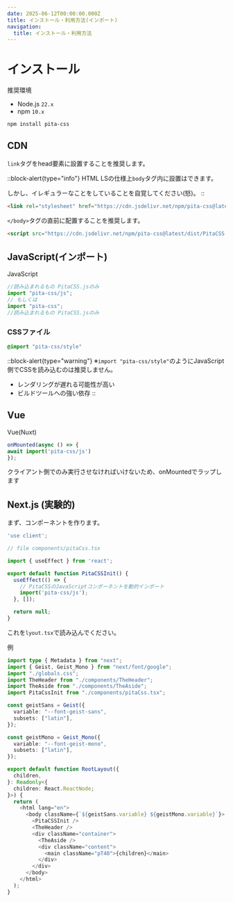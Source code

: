 ```yaml
---
date: 2025-06-12T00:00:00.000Z
title: インストール・利用方法(インポート)
navigation:
  title: インストール・利用方法
---
```


# インストール

推奨環境

- Node.js `22.x`
- npm `10.x`

```bash
npm install pita-css
```

## CDN

`link`タグをhead要素に設置することを推奨します。

::block-alert{type="info"}
HTML LSの仕様上`body`タグ内に設置はできます。

しかし、イレギュラーなことをしていることを自覚してください(怒)。
::

```html
<link rel="stylesheet" href="https://cdn.jsdelivr.net/npm/pita-css@latest/dist/PitaCSS.css">
```

`</body>`タグの直前に配置することを推奨します。

```html
<script src="https://cdn.jsdelivr.net/npm/pita-css@latest/dist/PitaCSS.js"></script>
```

## JavaScript(インポート)

JavaScript

```js
//読み込まれるもの PitaCSS.jsのみ
import "pita-css/js";
// もしくは
import "pita-css";
//読み込まれるもの PitaCSS.jsのみ
```

### CSSファイル

```css
@import "pita-css/style"
```

::block-alert{type="warning"}
※`import "pita-css/style"`のようにJavaScript側でCSSを読み込むのは推奨しません。

- レンダリングが遅れる可能性が高い
- ビルドツールへの強い依存
::

## Vue

Vue(Nuxt)

```js
onMounted(async () => {
await import('pita-css/js')
});
```

クライアント側でのみ実行させなければいけないため、onMountedでラップします

## Next.js (実験的)

まず、コンポーネントを作ります。

```ts
'use client';

// file components/pitaCss.tsx

import { useEffect } from 'react';

export default function PitaCSSInit() {
  useEffect(() => {
    // PitaCSSのJavaScriptコンポーネントを動的インポート
    import('pita-css/js');
  }, []);

  return null;
}
```

これを`lyout.tsx`で読み込んでください。

例
```ts
import type { Metadata } from "next";
import { Geist, Geist_Mono } from "next/font/google";
import "./globals.css";
import TheHeader from "./components/TheHeader";
import TheAside from "./components/TheAside";
import PitaCssInit from "./components/pitaCss.tsx";

const geistSans = Geist({
  variable: "--font-geist-sans",
  subsets: ["latin"],
});

const geistMono = Geist_Mono({
  variable: "--font-geist-mono",
  subsets: ["latin"],
});

export default function RootLayout({
  children,
}: Readonly<{
  children: React.ReactNode;
}>) {
  return (
    <html lang="en">
      <body className={`${geistSans.variable} ${geistMono.variable}`}>
        <PitaCSSInit />
        <TheHeader />
        <div className="container">
          <TheAside />
          <div className="content">
            <main className="pT40">{children}</main>
          </div>
        </div>
      </body>
    </html>
  );
}
```
